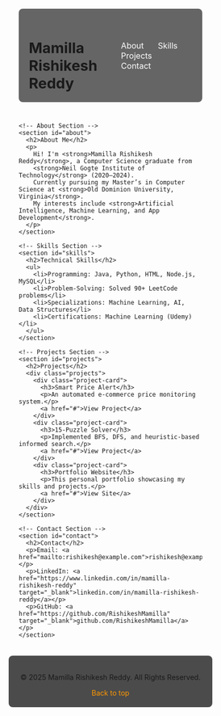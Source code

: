 <!DOCTYPE html>
<html lang="en">
<head>
  <meta charset="UTF-8">
  <meta name="viewport" content="width=device-width, initial-scale=1.0">
  <title>Mamilla Rishikesh Reddy - Portfolio</title>
  <style>
    * {
      margin: 0;
      padding: 0;
      box-sizing: border-box;
    }

    body {
      font-family: Arial, sans-serif;
      color: #fff;
      background: url('https://raw.githubusercontent.com/<your-username>/<repo-name>/main/BreakingBadMikeWalt.jpg')

      background-size: cover;
      min-height: 100vh;
      display: flex;
      flex-direction: column;
    }

    .container {
      width: 100%;
      max-width: 1200px;
      margin: auto;
      padding: 20px;
    }

    nav {
      display: flex;
      justify-content: space-between;
      align-items: center;
      padding: 20px;
      background: rgba(0, 0, 0, 0.6);
      border-radius: 8px;
      margin-bottom: 40px;
    }

    nav h1 { font-size: 1.8rem; }
    nav a {
      color: #fff;
      text-decoration: none;
      font-size: 16px;
      padding: 8px 12px;
      border-radius: 5px;
      transition: 0.3s;
    }
    nav a:hover { background: rgba(255, 255, 255, 0.2); }

    section {
      background: rgba(0, 0, 0, 0.5);
      margin-bottom: 40px;
      padding: 40px;
      border-radius: 8px;
    }
    section h2 {
      font-size: 2rem;
      margin-bottom: 20px;
      color: #ff9800;
    }
    section p, section li { font-size: 1.1rem; line-height: 1.6; }

    /* Projects grid */
    .projects {
      display: grid;
      grid-template-columns: repeat(auto-fit, minmax(250px, 1fr));
      gap: 20px;
    }
    .project-card {
      background: rgba(255, 255, 255, 0.1);
      padding: 20px;
      border-radius: 8px;
      transition: 0.3s;
    }
    .project-card:hover { background: rgba(255, 255, 255, 0.2); }
    .project-card h3 { margin-bottom: 10px; color: #4fc3f7; }
    .project-card a { color: #ff9800; text-decoration: none; }
    .project-card a:hover { text-decoration: underline; }

    footer {
      text-align: center;
      padding: 20px;
      background: rgba(0, 0, 0, 0.7);
      border-radius: 8px;
      margin-top: auto;
    }
    footer a { color: #ff9800; text-decoration: none; }
    footer a:hover { text-decoration: underline; }

    html { scroll-behavior: smooth; }

    @media (max-width: 768px) {
      nav { flex-direction: column; text-align: center; }
      section { padding: 20px; }
    }
  </style>
</head>
<body>

  <div class="container">
    <!-- Navbar -->
    <nav>
      <h1>Mamilla Rishikesh Reddy</h1>
      <div>
        <a href="#about">About</a>
        <a href="#skills">Skills</a>
        <a href="#projects">Projects</a>
        <a href="#contact">Contact</a>
      </div>
    </nav>

    <!-- About Section -->
    <section id="about">
      <h2>About Me</h2>
      <p>
        Hi! I'm <strong>Mamilla Rishikesh Reddy</strong>, a Computer Science graduate from 
        <strong>Neil Gogte Institute of Technology</strong> (2020–2024).  
        Currently pursuing my Master’s in Computer Science at <strong>Old Dominion University, Virginia</strong>.  
        My interests include <strong>Artificial Intelligence, Machine Learning, and App Development</strong>.
      </p>
    </section>

    <!-- Skills Section -->
    <section id="skills">
      <h2>Technical Skills</h2>
      <ul>
        <li>Programming: Java, Python, HTML, Node.js, MySQL</li>
        <li>Problem-Solving: Solved 90+ LeetCode problems</li>
        <li>Specializations: Machine Learning, AI, Data Structures</li>
        <li>Certifications: Machine Learning (Udemy)</li>
      </ul>
    </section>

    <!-- Projects Section -->
    <section id="projects">
      <h2>Projects</h2>
      <div class="projects">
        <div class="project-card">
          <h3>Smart Price Alert</h3>
          <p>An automated e-commerce price monitoring system.</p>
          <a href="#">View Project</a>
        </div>
        <div class="project-card">
          <h3>15-Puzzle Solver</h3>
          <p>Implemented BFS, DFS, and heuristic-based informed search.</p>
          <a href="#">View Project</a>
        </div>
        <div class="project-card">
          <h3>Portfolio Website</h3>
          <p>This personal portfolio showcasing my skills and projects.</p>
          <a href="#">View Site</a>
        </div>
      </div>
    </section>

    <!-- Contact Section -->
    <section id="contact">
      <h2>Contact</h2>
      <p>Email: <a href="mailto:rishikesh@example.com">rishikesh@example.com</a></p>
      <p>LinkedIn: <a href="https://www.linkedin.com/in/mamilla-rishikesh-reddy" target="_blank">linkedin.com/in/mamilla-rishikesh-reddy</a></p>
      <p>GitHub: <a href="https://github.com/RishikeshMamilla" target="_blank">github.com/RishikeshMamilla</a></p>
    </section>
  </div>

  <!-- Footer -->
  <footer>
    <p>&copy; 2025 Mamilla Rishikesh Reddy. All Rights Reserved.</p>
    <a href="#about">Back to top</a>
  </footer>

</body>
</html>
